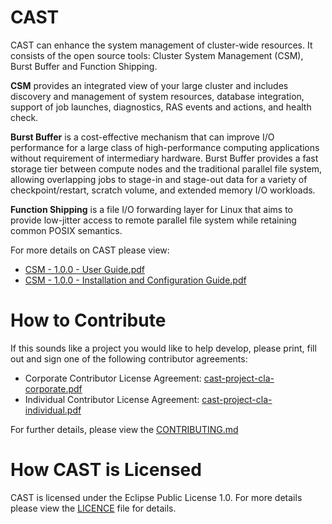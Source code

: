 # CAST
CAST can enhance the system management of cluster-wide resources. It consists of the open source tools: Cluster System Management (CSM), Burst Buffer and Function Shipping. 

**CSM** provides an integrated view of your large cluster and includes discovery and management of system resources, database integration, support of job launches, diagnostics, RAS events and actions, and health check. 

**Burst Buffer** is a cost-effective mechanism that can improve I/O performance for a large class of high-performance computing applications without requirement of intermediary hardware. Burst Buffer provides a fast storage tier between compute nodes and the traditional parallel file system, allowing overlapping jobs to stage-in and stage-out data for a variety of checkpoint/restart, scratch volume, and extended memory I/O workloads. 

**Function Shipping** is a file I/O forwarding layer for Linux that aims to provide low-jitter access to remote parallel file system while retaining common POSIX semantics.

For more details on CAST please view:

- [CSM - 1.0.0 - User Guide.pdf](https://github.com/IBM/CAST/blob/cast_1.0.0/CSM%20-%201.0.0%20-%20User%20Guide.pdf)
- [CSM - 1.0.0 - Installation and Configuration Guide.pdf](https://github.com/IBM/CAST/blob/cast_1.0.0/CSM%20-%201.0.0%20-%20Installation%20and%20Configuration%20Guide.pdf)

# How to Contribute
If this sounds like a project you would like to help develop, please print, fill out and sign one of the following contributor agreements:

 * Corporate Contributor License Agreement: [cast-project-cla-corporate.pdf](https://github.com/IBM/CAST/blob/cast_1.0.0/cast-project-cla-corporate.pdf) 
 * Individual Contributor License Agreement: [cast-project-cla-individual.pdf](https://github.com/IBM/CAST/blob/cast_1.0.0/cast-project-cla-individual.pdf)

For further details, please view the [CONTRIBUTING.md](https://github.com/IBM/CAST/blob/cast_1.0.0/CONTRIBUTING.md)

# How CAST is Licensed
CAST is licensed under the Eclipse Public License 1.0. For more details please view the [LICENCE](https://github.com/IBM/CAST/blob/cast_1.0.0/LICENSE) file for details.
